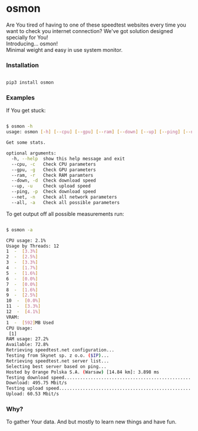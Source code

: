 # osmon

Are You tired of having to one of these speedtest websites every time you want to check you internet connection?
We've got solution designed specially for You!
<br>
Introducing... osmon!
<br>
Minimal weight and easy in use system monitor.

### Installation

```bash

pip3 install osmon

```
### Examples

If You get stuck:

```bash

$ osmon -h
usage: osmon [-h] [--cpu] [--gpu] [--ram] [--down] [--up] [--ping] [--net] [--all]

Get some stats.

optional arguments:
  -h, --help  show this help message and exit
  --cpu, -c   Check CPU parameters
  --gpu, -g   Check GPU parameters
  --ram, -r   Check RAM paramters
  --down, -d  Check download speed
  --up, -u    Check upload speed
  --ping, -p  Check download speed
  --net, -n   Check all network parameters
  --all, -a   Check all possible parameters

```

To get output off all possible measurements run:


```bash

$ osmon -a

CPU usage: 2.1%
Usage by Threads: 12
1  -  [3.3%]
2  -  [2.5%]
3  -  [3.3%]
4  -  [1.7%]
5  -  [1.6%]
6  -  [0.0%]
7  -  [0.0%]
8  -  [1.6%]
9  -  [2.5%]
10  -  [0.0%]
11  -  [3.3%]
12  -  [4.1%]
VRAM:
1  -  [592]MB Used
CPU Usage: 
 [1]
RAM usage: 27.2%
Available: 72.8%
Retrieving speedtest.net configuration...
Testing from Skynet sp. z o.o. ($IP)...
Retrieving speedtest.net server list...
Selecting best server based on ping...
Hosted by Orange Polska S.A. (Warsaw) [14.84 km]: 3.898 ms
Testing download speed................................................................................
Download: 495.75 Mbit/s
Testing upload speed......................................................................................................
Upload: 60.53 Mbit/s


```

### Why?
To gather Your data.
And but mostly to learn new things and have fun.

